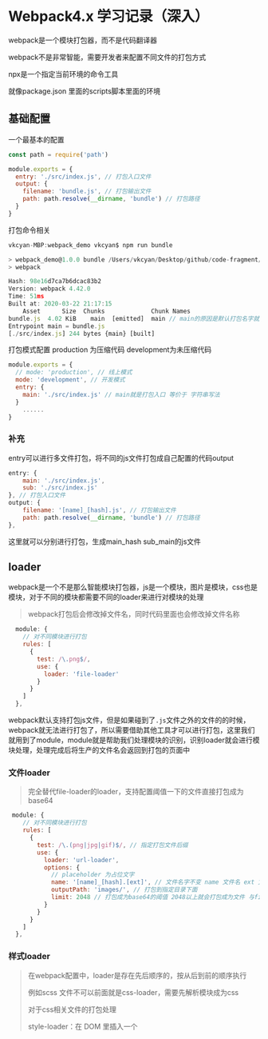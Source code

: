 # Webpack4.x 学习记录（深入）

webpack是一个模块打包器，而不是代码翻译器

webpack不是非常智能，需要开发者来配置不同文件的打包方式

npx是一个指定当前环境的命令工具

就像package.json 里面的scripts脚本里面的环境



## 基础配置



一个最基本的配置

```javascript
const path = require('path')

module.exports = {
  entry: './src/index.js', // 打包入口文件
  output: {
    filename: 'bundle.js', // 打包输出文件
    path: path.resolve(__dirname, 'bundle') // 打包路径
  }
}
```



打包命令相关

```javascript
vkcyan-MBP:webpack_demo vkcyan$ npm run bundle

> webpack_demo@1.0.0 bundle /Users/vkcyan/Desktop/github/code-fragment/webpack_demo
> webpack

Hash: 98e16d7ca7b6dcac83b2
Version: webpack 4.42.0
Time: 51ms
Built at: 2020-03-22 21:17:15
    Asset      Size  Chunks             Chunk Names
bundle.js  4.02 KiB    main  [emitted]  main // main的原因是默认打包名字就是main
Entrypoint main = bundle.js
[./src/index.js] 244 bytes {main} [built]
```



打包模式配置  production 为压缩代码  development为未压缩代码

```javascript
module.exports = {
  // mode: 'production', // 线上模式
  mode: 'development', // 开发模式
  entry: {
    main: './src/index.js' // main就是打包入口 等价于 字符串写法
  }
 	......
}
```



### 补充

entry可以进行多文件打包，将不同的js文件打包成自己配置的代码output

```javascript
entry: {
	main: './src/index.js',
	sub: './src/index.js'
}, // 打包入口文件
output: {
	filename: '[name]_[hash].js', // 打包输出文件
	path: path.resolve(__dirname, 'bundle') // 打包路径
},
```

这里就可以分别进行打包，生成main_hash sub_main的js文件

## loader

webpack是一个不是那么智能模块打包器，js是一个模块，图片是模块，css也是模块，对于不同的模块都需要不同的loader来进行对模块的处理

> webpack打包后会修改掉文件名，同时代码里面也会修改掉文件名称

```javascript
  module: {
    // 对不同模块进行打包
    rules: [
      {
        test: /\.png$/,
        use: {
          loader: 'file-loader'
        }
      }
    ]
  },
```

webpack默认支持打包js文件，但是如果碰到了`.js`文件之外的文件的的时候，webpack就无法进行打包了，所以需要借助其他工具才可以进行打包，这里我们就用到了module，module就是帮助我们处理模块的识别，识别loader就会进行模块处理，处理完成后将生产的文件名会返回到打包的页面中



### 文件loader

> 完全替代file-loader的loader，支持配置阈值一下的文件直接打包成为base64

```javascript
 module: {
    // 对不同模块进行打包
    rules: [
      {
        test: /\.(png|jpg|gif)$/, // 指定打包文件后缀
        use: {
          loader: 'url-loader',
          options: {
            // placeholder 为占位文字
            name: '[name]_[hash].[ext]', // 文件名字不变 name 文件名 ext 文件拓展名 hash 为哈希值
            outputPath: 'images/', // 打包到指定目录下面
            limit: 2048 // 打包成为base64的阈值 2048以上就会打包成为文件 与file-loader效果相同
          }
        }
      }
    ]
  },
```



### 样式loader

> 在webpack配置中，loader是存在先后顺序的，按从后到前的顺序执行
>
> 例如scss 文件不可以前面就是css-loader，需要先解析模块成为css
>
> 对于css相关文件的打包处理
>
> style-loader：在 DOM 里插入一个 <style> 标签，并且将 CSS 写入这个标签内。
>
> css-loader 解析import进来的css文件

```javascript
   {
        test: /\.scss$/,
        use: ['style-loader', 'css-loader', 'sass-loader'] 
        // 首先加载sass将scss文件进行打包处理为css文件，然后通过css-loader解析css文件，最后style-loader挂载dom结构
      },
```

> postcss-loader 是一个css后置处理器，可以处理css编译后的代码

```javascript
// importLoaders：用于配置「css-loader 作用于 @import 的资源之前」有多少个 loader。
// 
{
	loader: 'css-loader',
	options: {
		importLoaders: 2
	}
},
```



css模块化

```javascript
css模块开启
{
	loader: 'css-loader',
	options: {
		modules: true, // 开启模块化 开启后css名称就会变化，防止出现样式冲突
		importLoaders: 2
	}
},
```



总结： module的loader主要用户打包不同文件，并通过主观控制来实现不同的打包方案



## plugins

html-webpack-plugin

> webpack就是可以在webpack运行到某个时刻的时候，帮你做一些事情，例如htmlWebpackPlugin

> 该插件主要帮助我们主动生成html文件，并把打包生成的js文件自动引入到html文件

````javascript
  plugins: [new htmlWebpackPlugin()]
````

> 指定html模板，会帮我们将打包的js文件通过script的方式注入到html里面

```javascript
 plugins: [
    new htmlWebpackPlugin({
      template: './public/index.html'
    })
  ]
}
```



## SourceMap配置

文档地址https://www.webpackjs.com/configuration/devtool/

sourceMap:它是一个映射关系，他知道打包目录下main.js文件某一行出错了，实际上对应的src目录下的打包前的代码的某一行

```
inline： 将map文件直接打包到js中，不生成map文件，对速度提升不大
cheap：字体是行里面的错误，不提示列，建议开启
module： 会额外提示loader的错误，建议开启
eval： 不会生成source-map，打包非常快，无法提供准确错误提示
none： 不会生成source-map 不会生成映射，理论上最快

打包测试
eval 15s 6s
source-map 18s 8s
cheap-source-map 15s 6.8s
cheap-module-eval-source-map 16s 7s

开发环境建议使用 cheap-module-eval-source-map

我个人认为，不应该在线上环境排查错误，所以使用none，
```



## WebpackDevServer配置

### 监听打包

监听文件，文件变化则打包代码

```bash
webpack --watch
```

很明显这样有很大的弊端，很显然是不满足开发需求的

所以需要以这个内置服务来帮我们完成

webpackdevserver就是一个node服务器，可以自己实现一下

### 在node中使用webpack

```javascript
const express = require('express')
const webpack = require('webpack')
const webpackDevMiddleware = require('webpack-dev-middleware')
const config = require('./webpack.config')
const complier = webpack(config)

const app = express()
app.use(
  webpackDevMiddleware(complier, {})
)
app.listen(3000, () => {
  console.log('express running')
})
```

运行node文件就可以实现一个开发环境服务器，但是这个没有热更新的功能

### WebpackDevServer

#### contentBase

devServer里面的contentBase表示的是告诉服务器从哪里提供内容。（也就是服务器启动的根目录，默认为当前执行目录，一般不需要设置）

```javascript
devServer: {
	contentBase: './bundle', // 指定监听文件,一般情况下不需要写
  hot: true, // 是否开启热更新
  hotOnly: true // 启用热模块替换,而不会在构建失败的情况下进行页面刷新作为后备。
},
pulgins:[
  //....
  new webpack.HotModuleReplacementPlugin(), // 可以做到模块化替换 配合热更新使用
  new webpack.NamedModulesPlugin() // 提示热更新的文件
]
```



## js打包配置

> 为了兼容各种各样浏览器，需要对es6等等高版本代码进行兼容性处理

```
对于js的统一用到@babel系列的插件
babel-loader，用来处理ES6语法，将其编译为浏览器可以执行的js语法。
@babel/preset-env插件。它可以根据开发者的配置，按需加载插件。减少打包大小
```

如果使用@babel/preset-env配合polyfill来做的话，会产生变量冲突

#### @babel/preset-env

将es6的代码转化为es5的代码

#### @babel/polyfill

@babel/polyfill主要是兼用低版本代码，例如promise模块，需要注入到进来进行低版本的兼容

所以如果是库文件的应该使用 @babel/plugin-transform-runtime进行打包

> 该转换器的另一个目的是为您的代码创建一个沙盒环境。如果直接导入core-js或@ babel / polyfill及其提供的内置程序（例如Promise，Set和Map），则这些将污染全局范围。

当@babel/preset-env设置useBuiltIns为true的时候，不需要再页面里面引入@babel/polyfill了，否则会有一条警告

```bash
  When setting `useBuiltIns: 'usage'`, polyfills are automatically imported when needed.
  Please remove the `import '@babel/polyfill'` call or use `useBuiltIns: 'entry'` instead.
```



#### 摇树优化

> 摇树优化只支持es模块
>
> 注： 摇树优化大部分框架已经增加了配置，所以了解一下子配置即可

```javascript
optimization: {
  // 启用摇树优化
  usedExports: true
}
```



#### 对配置文件进行提取

> 使用webpack-merge 进行webpack配置文件的合并



#### 代码分割（code Splitting）

> 代码分割与webpack无关
>
> webpack实现代码分割只需要加入optimitzation配置即可
>
> 代码分割可以实现将不怎么修改的第三方库额外打包出来，这样就不需要额外的加载数据了，非常适合打包第三方库
>
> 只需要简单配置，即可开启代码分割
>
> 注意： 同步import的可以做到自动完成代码分割，但是动态引入的需要高版本的webpack作为支持
>
> 或者在.babelrc里面进行配置插件 babel-plugin-dynamic-import-webpack 

```javascript
 optimization: {
    splitChunks: {
      chunks: 'all'
    }
  },
```



```
import(/* webpackChunkName:"lodash" */ 'lodash')
代码打包别名
```



#### SplitChunksPlugins

> 代码分割主要依赖库

##### 默认代码分割配置

```
splitChunks: {
    chunks: "async",
    minSize: 30000,
    minChunks: 1,
    maxAsyncRequests: 5,
    maxInitialRequests: 3,
    automaticNameDelimiter: '~',
    name: true,
    cacheGroups: {
        vendors: {
            test: /[\\/]node_modules[\\/]/,
            priority: -10
        },
    default: {
            minChunks: 2,
            priority: -20,
            reuseExistingChunk: true
        }
    }
}
```

##### 配置解析

```javascript
  optimization: {
    splitChunks: {
      chunks: 'all', // async 异步代码分割(自动) initial 同步代码分割(自动) all 同步代码分割(手动)
      minSize: 30000, // 默认执行代码分割的最小字节数
      // maxSize: 50000,  // 如果打包文件大于50kb,这会进行代码在分割,尝试向50kb靠近,很少用到
      minChunks: 1, // 当模块使用了至少多少次次才会进行代码分割,很少用到
      maxAsyncRequests: 5, // 同时加载的模块库,只为前五个库会进行代码分割,后面的不会进行分割了,很少用到
      maxInitialRequests: 3, // 入口文件进行加载的时候,最多同时加载前三个库,后面的不会再进行分割,很少用到
      automaticNameDelimiter: '~', // 组与文件,生成的时候的连接符,很少用到
      name: true, // 打包生成文件文件支持自定义
      cacheGroups: { // 分割代码规则定义(缓存组),可以对打包文件进行缓存,每次代码分割都会走缓存组里面的逻辑 
        // 当设置all的时候会更新cacheGroups里面的规则进行打包
        // 将node_modules里面引入的代码打包到vendors这个组里面,名字会根据打包目录,或者别名进行命名,或者为name字段
        vendors: {
          test: /[\\/]node_modules[\\/]/,
          priority: -10, // 权重,如果同时符合多个代码分割规则,则按priority的大小来定义应该
          name: 'vendors' // 修改打包名
        },
        default: {
          // 当代码不被vendors里面的规则控制到的时候,打包文件就会根据default配置进行打包
          minChunks: 2,
          priority: -20,
          reuseExistingChunk: true, // 如果一个模块已经被打包过了,那么就不会打包已经引用的模块,会使用之前打包过的模块
          name: 'common'
        }
      }
    }
  },
```

代码分割是解决打包后的大文件的好办法，可以将第三方库进行分离进而减小包的大小，但是也不是越分割越好，因为打包的文件太多的话，http请求也会变慢，所以需要合理的进行代码分割达到优化打包

注： 代码分割只会对重复访问有效果，无法优化第一次加载时间



##### Lazy Loading

也就是异步import 的概念，在函数运行中动态引入某个模块的，例如路由懒加载



##### 预加载模块

> 官方推荐编码方式
>
> 通过注释webpackPrefetch来实现预加载功能

```js
import(/* webpackPrefetch: true */ 'LoginModal');
```



#### 打包库文件

```javascript
const path = require('path')
module.exports = {
  entry: '../src/index',
  externals: ['lodash'],
  // 如果我们想引用一个库，但是又不想让webpack打包，并且又不影响我们在程序中以CMD、AMD或者window/global全局等方式进行使用，那就可以通过配置externals。这个功能主要是用在创建一个库的时候用
  output: {
    path: path.resolve(__dirname, 'dist'),
    filename: 'library', // 打包名
    library: 'library', // 注入全局变量
    libraryTarget: 'umd' // 全平台打包方式
  }
}
```



#### externals

externals主要为告诉wbpack打包的时候忽略那些库，在打包项目的时候可以引入cdn，同时配置externals，来做到不加载库文件，

同时也可以配置不同环境的打包代码，例如原始环境，exmodules，common环境